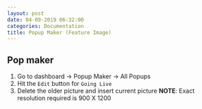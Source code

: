 ```yaml
---
layout: post
date: 04-09-2019 06:32:00
categories: Documentation
title: Popup Maker (Feature Image)
---
```


## Pop maker
1. Go to dashboard -> Popup Maker -> All Popups
2. Hit the `Edit` button for `Going Live`
3. Delete the older picture and insert current picture
__NOTE__: Exact resolution required is 900 X 1200
